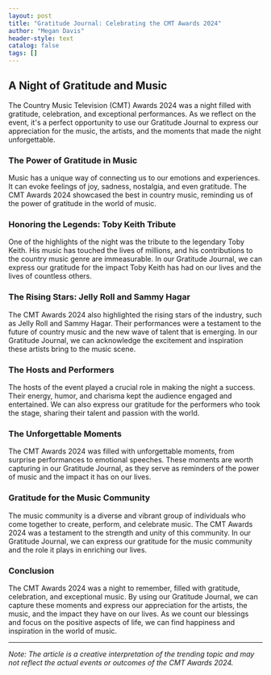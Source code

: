 ```yaml
---
layout: post
title: "Gratitude Journal: Celebrating the CMT Awards 2024"
author: "Megan Davis"
header-style: text
catalog: false
tags: []
---
```


## A Night of Gratitude and Music

The Country Music Television (CMT) Awards 2024 was a night filled with gratitude, celebration, and exceptional performances. As we reflect on the event, it's a perfect opportunity to use our Gratitude Journal to express our appreciation for the music, the artists, and the moments that made the night unforgettable.

### The Power of Gratitude in Music

Music has a unique way of connecting us to our emotions and experiences. It can evoke feelings of joy, sadness, nostalgia, and even gratitude. The CMT Awards 2024 showcased the best in country music, reminding us of the power of gratitude in the world of music.

### Honoring the Legends: Toby Keith Tribute

One of the highlights of the night was the tribute to the legendary Toby Keith. His music has touched the lives of millions, and his contributions to the country music genre are immeasurable. In our Gratitude Journal, we can express our gratitude for the impact Toby Keith has had on our lives and the lives of countless others.

### The Rising Stars: Jelly Roll and Sammy Hagar

The CMT Awards 2024 also highlighted the rising stars of the industry, such as Jelly Roll and Sammy Hagar. Their performances were a testament to the future of country music and the new wave of talent that is emerging. In our Gratitude Journal, we can acknowledge the excitement and inspiration these artists bring to the music scene.

### The Hosts and Performers

The hosts of the event played a crucial role in making the night a success. Their energy, humor, and charisma kept the audience engaged and entertained. We can also express our gratitude for the performers who took the stage, sharing their talent and passion with the world.

### The Unforgettable Moments

The CMT Awards 2024 was filled with unforgettable moments, from surprise performances to emotional speeches. These moments are worth capturing in our Gratitude Journal, as they serve as reminders of the power of music and the impact it has on our lives.

### Gratitude for the Music Community

The music community is a diverse and vibrant group of individuals who come together to create, perform, and celebrate music. The CMT Awards 2024 was a testament to the strength and unity of this community. In our Gratitude Journal, we can express our gratitude for the music community and the role it plays in enriching our lives.

### Conclusion

The CMT Awards 2024 was a night to remember, filled with gratitude, celebration, and exceptional music. By using our Gratitude Journal, we can capture these moments and express our appreciation for the artists, the music, and the impact they have on our lives. As we count our blessings and focus on the positive aspects of life, we can find happiness and inspiration in the world of music.

---

*Note: The article is a creative interpretation of the trending topic and may not reflect the actual events or outcomes of the CMT Awards 2024.*